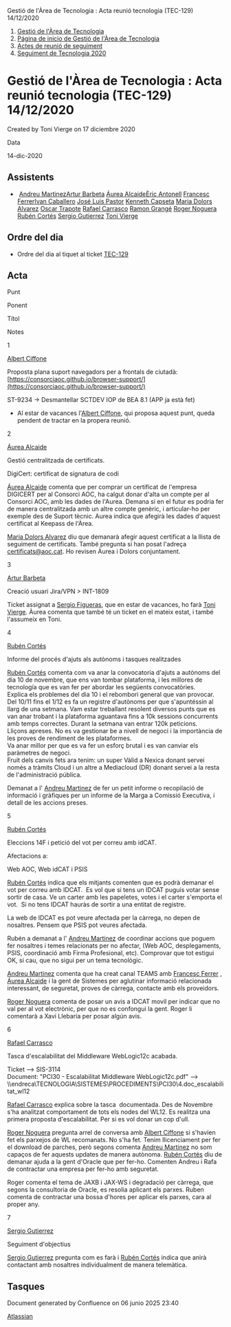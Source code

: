 Gestió de l'Àrea de Tecnologia : Acta reunió tecnologia (TEC-129) 14/12/2020  

1.  [Gestió de l'Àrea de Tecnologia](index.md)
2.  [Página de inicio de Gestió de l'Àrea de Tecnologia](13893786.md)
3.  [Actes de reunió de seguiment](34505308.md)
4.  [Seguiment de Tecnologia 2020](Seguiment-de-Tecnologia-2020_64979512.md)

Gestió de l'Àrea de Tecnologia : Acta reunió tecnologia (TEC-129) 14/12/2020
============================================================================

Created by Toni Vierge on 17 diciembre 2020

Data

14-dic-2020

Assistents
----------

*    [Andreu Martinez](https://confluence.aoc.cat/display/~amartinez)[Artur Barbeta](https://confluence.aoc.cat/display/~abarbeta) [Áurea Alcaide](https://confluence.aoc.cat/display/~aalcaide)[Èric Antonell](https://confluence.aoc.cat/display/~eantonell) [Francesc Ferrer](https://confluence.aoc.cat/display/~FFerre)[Ivan Caballero](https://confluence.aoc.cat/display/~icaballero) [José Luis Pastor](https://confluence.aoc.cat/display/~jlpastor) [Kenneth Capseta](https://confluence.aoc.cat/display/~kcapseta) [Maria Dolors Alvarez](https://confluence.aoc.cat/display/~mdalvarez) [Oscar Trapote](https://confluence.aoc.cat/display/~otrapote) [Rafael Carrasco](https://confluence.aoc.cat/display/~rcarrasco) [Ramon Grangé](https://confluence.aoc.cat/display/~RGrange) [Roger Noguera](https://confluence.aoc.cat/display/~rnoguera) [Rubén Cortés](https://confluence.aoc.cat/display/~rcortes) [Sergio Gutierrez](https://confluence.aoc.cat/display/~sgutierrez) [Toni Vierge](https://confluence.aoc.cat/display/~tvierge)
    

Ordre del dia
-------------

*   Ordre del dia al tiquet al ticket [TEC-129](https://contacte.aoc.cat/browse/TEC-129)  
    

Acta
----

Punt

Ponent

Títol

Notes

1

  

[Albert Ciffone](https://confluence.aoc.cat/display/~aciffone)

Proposta plana suport navegadors per a frontals de ciutadà:  
[https://consorciaoc.github.io/browser-support/](https://consorciaoc.github.io/browser-support/)

ST-9234 -> Desmantellar SCTDEV IOP de BEA 8.1 (APP ja està fet)

*   Al estar de vacances l'[Albert Ciffone](https://confluence.aoc.cat/display/~aciffone), qui proposa aquest punt, queda pendent de tractar en la propera reunió.

2

[Áurea Alcaide](https://confluence.aoc.cat/display/~aalcaide)

Gestió centralitzada de certificats.

DigiCert: certificat de signatura de codi

[Áurea Alcaide](https://confluence.aoc.cat/display/~aalcaide) comenta que per comprar un certificat de l'empresa DIGICERT per al Consorci AOC, ha calgut donar d'alta un compte per al Consorci AOC, amb les dades de l'Aurea. Demana si en el futur es podria fer de manera centralitzada amb un altre compte genèric, i articular-ho per exemple des de Suport tècnic. Aurea indica que afegirà les dades d'aquest certificat al Keepass de l'Àrea.

[Maria Dolors Alvarez](https://confluence.aoc.cat/display/~mdalvarez) diu que demanarà afegir aquest certificat a la llista de seguiment de certificats. També pregunta si han posat l'adreça certificats@aoc.cat. Ho revisen Àurea i Dolors conjuntament.

3

[Artur Barbeta](https://confluence.aoc.cat/display/~abarbeta)

Creació usuari Jira/VPN > INT-1809

Ticket assignat a [Sergio Figueras](https://confluence.aoc.cat/display/~sfigueras), que en estar de vacances, ho farà [Toni Vierge](https://confluence.aoc.cat/display/~tvierge). Àurea comenta que també té un ticket en el mateix estat, i també l'assumeix en Toni.

4

[Rubén Cortés](https://confluence.aoc.cat/display/~rcortes)

Informe del procés d'ajuts als autònoms i tasques realitzades

[Rubén Cortés](https://confluence.aoc.cat/display/~rcortes) comenta com va anar la convocatoria d'ajuts a autònoms del dia 10 de novembre, que ens van tombar plataforma, i les millores de tecnología que es van fer per abordar les següents convocatòries.  
Explica els problemes del dia 10 i el rebombori general que van provocar. Del 10/11 fins el 1/12 es fa un registre d'autònoms per que s'apuntéssin al llarg de una setmana. Vam estar treballant resolent diversos punts que es van anar trobant i la plataforma aguantava fins a 10k sessions concurrents amb temps correctes. Durant la setmana van entrar 120k peticions.  
Lliçons apreses. No es va gestionar be a nivell de negoci i la importància de les proves de rendiment de les plataformes.  
Va anar millor per que es va fer un esforç brutal i es van canviar els paràmetres de negoci.  
Fruit dels canvis fets ara tenim: un super Vàlid a Nexica donant servei només a tràmits Cloud i un altre a Mediacloud (DR) donant servei a la resta de l'administració pública.

Demanat a l' [Andreu Martinez](https://confluence.aoc.cat/display/~amartinez) de fer un petit informe o recopilació de informació i gràfiques per un informe de la Marga a Comissió Executiva, i detall de les accions preses.

5

[Rubén Cortés](https://confluence.aoc.cat/display/~rcortes)

Eleccions 14F i petició del vot per correu amb idCAT.

Afectacions a:

Web AOC, Web idCAT i PSIS

  

[Rubén Cortés](https://confluence.aoc.cat/display/~rcortes) indica que els mitjants comenten que es podrà demanar el vot per correu amb IDCAT.  Es vol que si tens un IDCAT puguis votar sense sortir de casa. Ve un carter amb les papeletes, votes i el carter s'emporta el vot.  Si no tens IDCAT hauràs de sortir a una entitat de registre.

La web de IDCAT es pot veure afectada per la càrrega, no depen de nosaltres. Pensem que PSIS pot veures afectada.  
  
Rubén a demanat a l' [Andreu Martinez](https://confluence.aoc.cat/display/~amartinez) de coordinar accions que poguem fer nosaltres i temes relacionats per no afectar, (Web AOC, desplegaments, PSIS, coordinació amb Firma Profesional, etc). Comprovar que tot estigui OK, si cau, que no sigui per un tema tecnològic.

[Andreu Martinez](https://confluence.aoc.cat/display/~amartinez) comenta que ha creat canal TEAMS amb [Francesc Ferrer](https://confluence.aoc.cat/display/~FFerre) , [Áurea Alcaide](https://confluence.aoc.cat/display/~aalcaide) i la gent de Sistemes per aglutinar informació relacionada interessant, de seguretat, proves de càrrega, contacte amb els proveidors.

[Roger Noguera](https://confluence.aoc.cat/display/~rnoguera) comenta de posar un avis a IDCAT movil per indicar que no val per al vot electrònic, per que no es confongui la gent. Roger li comentarà a Xavi Llebaria per posar algún avis.

6

[Rafael Carrasco](https://confluence.aoc.cat/display/~rcarrasco)

Tasca d'escalabilitat del Middleware WebLogic12c acabada.

Ticket --> SIS-3114  
Document: "PCI30 - Escalabilitat Middleware WebLogic12c.pdf" --> \\\\endreca\\TECNOLOGIA\\SISTEMES\\PROCEDIMENTS\\PCI30\\4.doc\_escalabilitat\_wl12  
  

[Rafael Carrasco](https://confluence.aoc.cat/display/~rcarrasco) explica sobre la tasca  documentada. Des de Novembre s'ha analitzat comportament de tots els nodes del WL12. Es realitza una primera proposta d'escalabilitat. Per si es vol donar un cop d'ull.

[Roger Noguera](https://confluence.aoc.cat/display/~rnoguera) pregunta arrel de conversa amb [Albert Ciffone](https://confluence.aoc.cat/display/~aciffone) si s'havien fet els parxejos de WL recomanats. No s'ha fet. Tenim llicenciament per fer el download de parches, però segons comenta [Andreu Martinez](https://confluence.aoc.cat/display/~amartinez) no som capaços de fer aquests updates de manera autònoma. [Rubén Cortés](https://confluence.aoc.cat/display/~rcortes) diu de demanar ajuda a la gent d'Oracle que per fer-ho. Comenten Andreu i Rafa de contractar una empresa per fer-ho amb seguretat.

Roger comenta el tema de JAXB i JAX-WS i degradació per càrrega, que segons la consultoria de Oracle, es resolia aplicant els parxes. Ruben comenta de contractar una bossa d'hores per aplicar els parxes, cara al proper any.

7

[Sergio Gutierrez](https://confluence.aoc.cat/display/~sgutierrez)

Seguiment d'objectius

[Sergio Gutierrez](https://confluence.aoc.cat/display/~sgutierrez) pregunta com es farà i [Rubén Cortés](https://confluence.aoc.cat/display/~rcortes) indica que anirà contactant amb nosaltres individualment de manera telemàtica.

  

Tasques
-------

Document generated by Confluence on 06 junio 2025 23:40

[Atlassian](http://www.atlassian.com/)